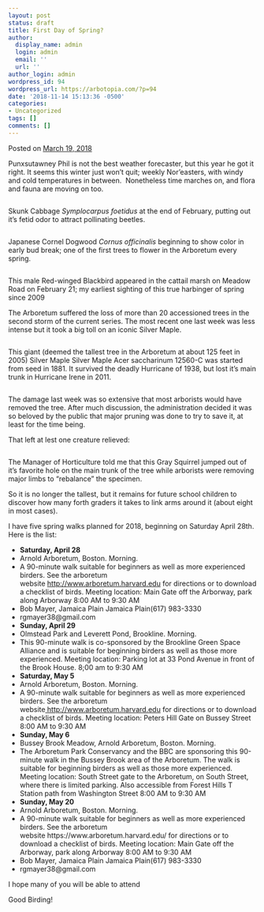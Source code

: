 ```yaml
---
layout: post
status: draft
title: First Day of Spring?
author:
  display_name: admin
  login: admin
  email: ''
  url: ''
author_login: admin
wordpress_id: 94
wordpress_url: https://arbotopia.com/?p=94
date: '2018-11-14 15:13:36 -0500'
categories:
- Uncategorized
tags: []
comments: []
---
```




<p>Posted on&nbsp;<a href="https://web.archive.org/web/20180401052920/http://www.arbotopia.com/first-day-of-spring/">March 19, 2018</a></p>





<p>Punxsutawney Phil is&nbsp;not the best&nbsp;weather forecaster, but this year he got it right. It seems this winter just won&rsquo;t quit; weekly Nor&rsquo;easters, with windy and cold temperatures in between.&nbsp; Nonetheless time marches on, and flora and fauna are moving on too.</p>


<p><!-- wp:image {"id":227} --></p>
<figure class="wp-block-image"><img src="https://arbotopia.com/wp-content/uploads/2018/11/P1010610.jpg" alt="" class="wp-image-227"/></figure>





<p>Skunk Cabbage&nbsp;<em>Symplocarpus foetidus</em>&nbsp;at the end of February, putting out it&rsquo;s fetid odor to attract pollinating beetles.</p>


<p><!-- wp:image {"id":228} --></p>
<figure class="wp-block-image"><img src="https://arbotopia.com/wp-content/uploads/2018/11/P1120215.jpg" alt="" class="wp-image-228"/></figure>





<p>Japanese Cornel Dogwood&nbsp;<em>Cornus officinalis</em>&nbsp;beginning to show color in early bud break; one of the first trees to flower in the Arboretum every spring.</p>


<p><!-- wp:image {"id":229} --></p>
<figure class="wp-block-image"><img src="https://arbotopia.com/wp-content/uploads/2018/11/P1010595.jpg" alt="" class="wp-image-229"/></figure>





<p>This male Red-winged Blackbird appeared in the cattail marsh on Meadow Road on February 21; my earliest sighting of this true harbinger of spring since 2009</p>





<p>The Arboretum suffered the loss of more than 20 accessioned trees in the second storm of the current series. The most recent one last week was less intense but it took a big toll on an iconic Silver Maple.</p>


<p><!-- wp:image {"id":231} --></p>
<figure class="wp-block-image"><img src="https://arbotopia.com/wp-content/uploads/2018/11/P1010668.jpg" alt="" class="wp-image-231"/></figure>





<p>This giant (deemed the tallest tree in the Arboretum at about 125 feet in 2005) Silver Maple Silver Maple Acer saccharinum 12560-C was started from seed in 1881. It survived the deadly Hurricane of 1938, but lost it&rsquo;s main trunk in Hurricane Irene in 2011.</p>


<p><!-- wp:image {"id":232} --></p>
<figure class="wp-block-image"><img src="https://arbotopia.com/wp-content/uploads/2018/11/P1010657.jpg" alt="" class="wp-image-232"/></figure>





<p>The damage last week was so extensive that most arborists would have removed the tree. After much discussion, the administration decided it was so beloved by the public that major pruning&nbsp;was done to try to save it, at least for the time being.</p>





<p>That left at lest one creature relieved:</p>


<p><!-- wp:image {"id":230} --></p>
<figure class="wp-block-image"><img src="https://arbotopia.com/wp-content/uploads/2018/11/P1010663.jpg" alt="" class="wp-image-230"/></figure>





<p>The Manager of Horticulture told me that this Gray Squirrel jumped out of it&rsquo;s favorite hole on the main trunk of the tree while arborists were removing major limbs to &ldquo;rebalance&rdquo; the specimen.</p>





<p>So it is no longer the tallest, but it remains for future school children to discover how many forth graders it takes to&nbsp;link arms around it (about eight in most cases).</p>





<p>I have&nbsp;five spring walks planned for 2018, beginning on Saturday April 28th. Here is the list:</p>


<p><!-- wp:list --></p>
<ul>
<li><strong>Saturday, April 28</strong></li>
<li>Arnold Arboretum, Boston. Morning.</li>
<li>A 90-minute walk suitable for beginners as well as more experienced birders. See the arboretum website&nbsp;<a href="http://www.arboretum.harvard.edu">http://www.arboretum.harvard.edu</a>&nbsp;for directions or to download a checklist of birds. Meeting location: Main Gate off the Arborway, park along Arborway 8:00 AM to 9:30 AM</li>
<li>Bob Mayer, Jamaica Plain Jamaica Plain(617) 983-3330</li>
<li>rgmayer38@gmail.com</li>
<li><strong>Sunday, April 29</strong></li>
<li>Olmstead Park and Leverett Pond, Brookline. Morning.</li>
<li>This 90-minute walk is co-sponsored by the Brookline Green Space Alliance and is suitable for beginning birders as well as those more experienced. Meeting location: Parking lot at 33 Pond Avenue in front of the Brook House. 8;00 am to 9:30 AM</li>
<li><strong>Saturday, May 5</strong></li>
<li>Arnold Arboretum, Boston. Morning.</li>
<li>A 90-minute walk suitable for beginners as well as more experienced birders. See the arboretum website<a href="https://web.archive.org/web/20180401052920/https://www.arboretum.harvard.edu/">&nbsp;</a><a href="http://www.arboretum.harvard.edu">http://www.arboretum.harvard.edu</a>&nbsp;for directions or to download a checklist of birds. Meeting location: Peters Hill Gate on Bussey Street 8:00 AM to 9:30 AM</li>
<li><strong>Sunday, May 6</strong></li>
<li>Bussey Brook Meadow, Arnold Arboretum, Boston. Morning.</li>
<li>The Arboretum Park Conservancy and the BBC are sponsoring this 90-minute walk in the Bussey Brook area of the Arboretum. The walk is suitable for beginning birders as well as those more experienced. Meeting location: South Street gate to the Arboretum, on South Street, where there is limited parking. Also accessible from Forest Hills T Station path from Washington Street 8:00 AM to 9:30 AM</li>
<li><strong>Sunday, May 20</strong></li>
<li>Arnold Arboretum, Boston. Morning.</li>
<li>A 90-minute walk suitable for beginners as well as more experienced birders. See the arboretum website&nbsp;https://www.arboretum.harvard.edu/&nbsp;for directions or to download a checklist of birds. Meeting location: Main Gate off the Arborway, park along Arborway 8:00 AM to 9:30 AM</li>
<li>Bob Mayer, Jamaica Plain Jamaica Plain(617) 983-3330</li>
<li>rgmayer38@gmail.com</li>
</ul>
<p><!-- /wp:list --></p>



<p>I hope many of you will be able to attend</p>





<p>Good Birding!</p>


